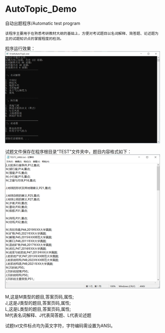 # AutoTopic_Demo
自动出题程序/Automatic test program  
  
    该程序主要用于在熟悉考研教材大纲的基础上，方便对考试题目以名词解释、简答题、论述题为主的试题知识点的掌握程度的检测。  
程序运行效果：  
![image](https://github.com/ChengLion/AutoTopic_Demo/blob/main/pic/AutoTopic_AaKfnSDQ2Z.png)
  
试题文件保存在程序根目录“TEST”文件夹中，题目内容格式如下：  
![image](https://github.com/ChengLion/AutoTopic_Demo/blob/main/pic/notepad_i1oRkUbDFZ.png)
  
M,这是M类型的题目,答案页码,属性;  
J,这是J类型的题目,答案页码,属性;  
L,这是L类型的题目,答案页码,属性;  
M代表名词解释、J代表简答题、L代表论述题  
  
试题txt文件标点均为英文字符，字符编码需设置为ANSI。

